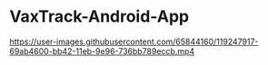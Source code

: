 # VaxTrack-Android-App
https://user-images.githubusercontent.com/65844160/119247917-69ab4600-bb42-11eb-9e96-736bb789eccb.mp4
